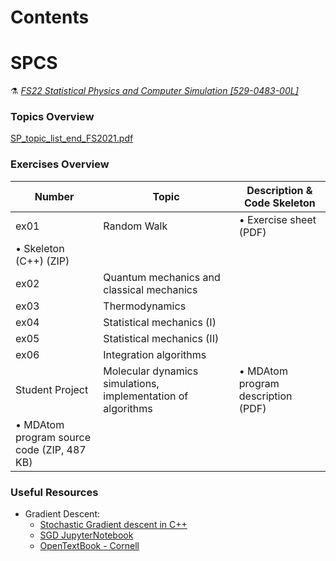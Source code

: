 # Contents

# SPCS

⚗️ *[FS22 Statistical Physics and Computer Simulation  [529-0483-00L]](https://gitlab.ethz.ch/stat-phys-cse-2022/chapters_4-5)*

### Topics Overview

[SP_topic_list_end_FS2021.pdf](assets/SP_topic_list_end_FS2021.pdf)

### Exercises Overview

| Number | Topic | Description & Code Skeleton  |
| --- | --- | --- |
| ex01 | Random Walk | • Exercise sheet (PDF)
• Skeleton (C++) (ZIP) |
| ex02 | Quantum mechanics and classical mechanics |  |
| ex03 | Thermodynamics |  |
| ex04 | Statistical mechanics (I) |  |
| ex05 | Statistical mechanics (II) |  |
| ex06 | Integration algorithms |  |
| Student Project | Molecular dynamics simulations, implementation of algorithms | • MDAtom program description (PDF)
• MDAtom program source code (ZIP, 487 KB) |

### Useful Resources

- Gradient Descent:
    - [Stochastic Gradient descent in C++](https://www.cgudapati.com/machine-learning/2019/10/05/Supervised-Learning-Stochastic-Gradient_descent.html)
    - [SGD JupyterNotebook](https://nbviewer.org/github/dtnewman/gradient_descent/blob/master/stochastic_gradient_descent.ipynb)
    - [OpenTextBook - Cornell](https://optimization.cbe.cornell.edu/index.php?title=Stochastic_gradient_descent)
